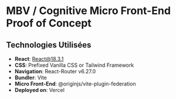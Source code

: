 # MBV / Cognitive Micro Front-End Proof of Concept

## Technologies Utilisées

- **React**: [React@18.3.1](https://reactjs.org/)
- **CSS**: Prefixed Vanilla CSS or Tailwind Framework
- **Navigation**: React-Router v6.27.0
- **Bundler**: Vite
- **Micro Front-End**: @originjs/vite-plugin-federation
- **Deployed on**: Vercel
